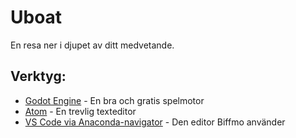 # Uboat
En resa ner i djupet av ditt medvetande.
## Verktyg:
* [Godot Engine](https://godotengine.org/) - En bra och gratis spelmotor
* [Atom](https://atom.io/) - En trevlig texteditor
* [VS Code via Anaconda-navigator](https://docs.anaconda.com/anaconda/navigator/) - Den editor Biffmo använder
